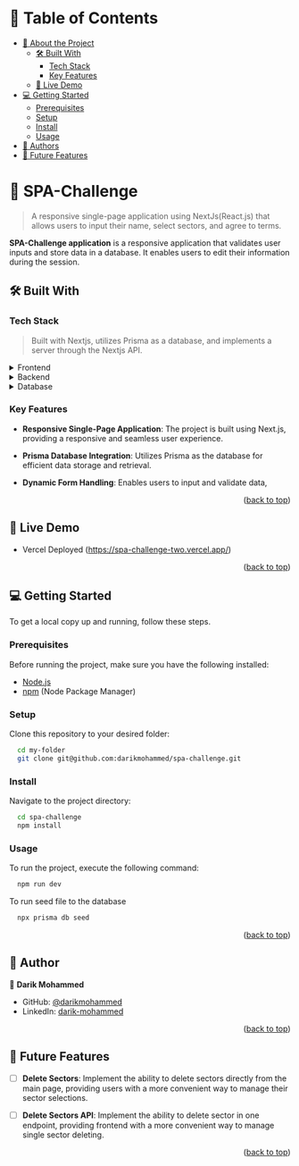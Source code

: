 <a name="readme-top"></a>

<!-- TABLE OF CONTENTS -->

# 📗 Table of Contents

- [📖 About the Project](#about-project)
  - [🛠 Built With](#built-with)
    - [Tech Stack](#tech-stack)
    - [Key Features](#key-features)
  - [🚀 Live Demo](#live-demo)
- [💻 Getting Started](#getting-started)
  - [Prerequisites](#prerequisites)
  - [Setup](#setup)
  - [Install](#install)
  - [Usage](#usage)
- [👥 Authors](#authors)
- [🔭 Future Features](#future-features)

<!-- PROJECT DESCRIPTION -->

# 📖 SPA-Challenge <a name="about-project"></a>

> A responsive single-page application using NextJs(React.js) that allows users to input their name, select sectors, and agree to terms.

**SPA-Challenge application** is a responsive application that validates user inputs and store data in a database. It enables users to edit their information during the session.

## 🛠 Built With <a name="built-with"></a>

### Tech Stack <a name="tech-stack"></a>

> Built with Nextjs, utilizes Prisma as a database, and implements a server through the Nextjs API.

<details>
  <summary>Frontend</summary>
  <ul>
    <li><a href="https://nextjs.org/">Next.js</a></li>
  </ul>
</details>

<details>
  <summary>Backend</summary>
  <ul>
    <li><a href="https://prisma.io/">Prisma</a></li>
    <li><a href="https://nextjs.org/docs/api-routes/introduction">Next.js API</a></li>
  </ul>
</details>

<details>
<summary>Database</summary>
  <ul>
    <li><a href="https://www.postgresql.org/">PostgreSQL</a></li>
  </ul>
</details>

<!-- Features -->

### Key Features <a name="key-features"></a>

- **Responsive Single-Page Application**: The project is built using Next.js, providing a responsive and seamless user experience.

- **Prisma Database Integration**: Utilizes Prisma as the database for efficient data storage and retrieval.

- **Dynamic Form Handling**: Enables users to input and validate data,

<p align="right">(<a href="#readme-top">back to top</a>)</p>

<!-- LIVE DEMO -->

## 🚀 Live Demo <a name="live-demo"></a>

- Vercel Deployed (https://spa-challenge-two.vercel.app/)

<p align="right">(<a href="#readme-top">back to top</a>)</p>

<!-- GETTING STARTED -->

## 💻 Getting Started <a name="getting-started"></a>


To get a local copy up and running, follow these steps.

### Prerequisites

Before running the project, make sure you have the following installed:

- [Node.js](https://nodejs.org/en/)
- [npm](https://www.npmjs.com/) (Node Package Manager)

### Setup

Clone this repository to your desired folder:

```sh
  cd my-folder
  git clone git@github.com:darikmohammed/spa-challenge.git
```

### Install

Navigate to the project directory:

```sh
  cd spa-challenge
  npm install
```

### Usage

To run the project, execute the following command:

```sh
  npm run dev
```

To run seed file to the database

```sh
  npx prisma db seed
```

<p align="right">(<a href="#readme-top">back to top</a>)</p>

<!-- AUTHORS -->

## 👥 Author <a name="authors"></a>


👤 **Darik Mohammed**

- GitHub: [@darikmohammed](https://github.com/darikmohammed/)
- LinkedIn: [darik-mohammed](https://www.linkedin.com/in/darik-mohammed)

<p align="right">(<a href="#readme-top">back to top</a>)</p>

<!-- FUTURE FEATURES -->

## 🔭 Future Features <a name="future-features"></a>


- [ ] **Delete Sectors**: Implement the ability to delete sectors directly from the main page, providing users with a more convenient way to manage their sector selections.
- [ ] **Delete Sectors API**: Implement the ability to delete sector in one endpoint, providing frontend with a more convenient way to manage single sector deleting.


<p align="right">(<a href="#readme-top">back to top</a>)</p>
